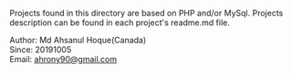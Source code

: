 Projects found in this directory are based on PHP and/or MySql. Projects description can be found in each project's readme.md file.

Author: Md Ahsanul Hoque(Canada)\
Since: 20191005\
Email: ahrony90@gmail.com
